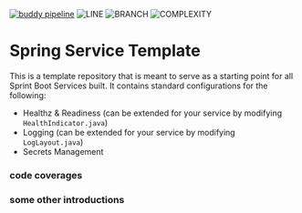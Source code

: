 [![buddy pipeline](https://app.buddy.works/coalitioninc/spring-service-template/pipelines/pipeline/248381/badge.svg?token=45dad2705a02addd8aad1748b050e60135df17eb78469e6bb70db3048144690d "buddy pipeline")](https://app.buddy.works/coalitioninc/spring-service-template/pipelines/pipeline/248381)
![LINE](http://line.coverage.link)
![BRANCH](http://branch.coverage.link)
![COMPLEXITY](http://complexity.link)

# Spring Service Template

This is a template repository that is meant to serve as a 
starting point for all Sprint Boot Services built. It contains
standard configurations for the following:
- Healthz & Readiness (can be extended for your service by modifying ```HealthIndicator.java```)
- Logging (can be extended for your service by modifying ```LogLayout.java```)
- Secrets Management 


### code coverages

### some other introductions